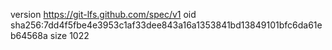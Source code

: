 version https://git-lfs.github.com/spec/v1
oid sha256:7dd4f5fbe4e3953c1af33dee843a16a1353841bd13849101bfc6da61eb64568a
size 1022
